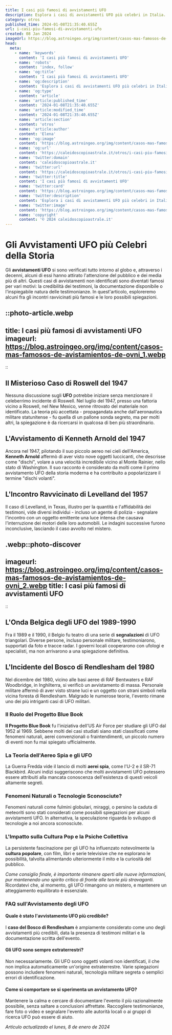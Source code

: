 ```yaml
---
title: I casi più famosi di avvistamenti UFO
description: Esplora i casi di avvistamenti UFO più celebri in Italia. Scopri storie intriganti e testimonianze sorprendenti dei misteri non risolti!
category: otros
published_time: 2024-01-08T21:35:40.655Z
url: i-casi-piu-famosi-di-avvistamenti-ufo
created: 08 Jan 2024
imageUrl: https://blog.astroingeo.org/img/content/casos-mas-famosos-de-avistamientos-de-ovni_1.webp
head:
  meta:
    - name: 'keywords'
      content: 'I casi più famosi di avvistamenti UFO'
    - name: 'robots'
      content: 'index, follow'
    - name: 'og:title'
      content: 'I casi più famosi di avvistamenti UFO'
    - name: 'og:description'
      content: 'Esplora i casi di avvistamenti UFO più celebri in Italia. Scopri storie intriganti e testimonianze sorprendenti dei misteri non risolti!'
    - name: 'og:type'
      content: 'article'
    - name: 'article:published_time'
      content: '2024-01-08T21:35:40.655Z'
    - name: 'article:modified_time'
      content: '2024-01-08T21:35:40.655Z'
    - name: 'article:section'
      content: 'otros'
    - name: 'article:author'
      content: 'Elena'
    - name: 'og:image'
      content: 'https://blog.astroingeo.org/img/content/casos-mas-famosos-de-avistamientos-de-ovni_1.webp'
    - name: 'og:url'
      content: 'https://caleidoscopioastrale.it/otros/i-casi-piu-famosi-di-avvistamenti-ufo'
    - name: 'twitter:domain'
      content: 'caleidoscopioastrale.it'
    - name: 'twitter:url'
      content: 'https://caleidoscopioastrale.it/otros/i-casi-piu-famosi-di-avvistamenti-ufo'
    - name: 'twitter:title'
      content: 'I casi più famosi di avvistamenti UFO'
    - name: 'twitter:card'
      content: 'https://blog.astroingeo.org/img/content/casos-mas-famosos-de-avistamientos-de-ovni_1.webp'
    - name: 'twitter:description'
      content: 'Esplora i casi di avvistamenti UFO più celebri in Italia. Scopri storie intriganti e testimonianze sorprendenti dei misteri non risolti!'
    - name: 'twitter:image'
      content: 'https://blog.astroingeo.org/img/content/casos-mas-famosos-de-avistamientos-de-ovni_1.webp'
    - name: 'copyright'
      content: '© 2024 caleidoscopioastrale.it'
---
```

# Gli Avvistamenti UFO più Celebri della Storia

Gli **avvistamenti UFO** si sono verificati tutto intorno al globo e, attraverso i decenni, alcuni di essi hanno attirato l'attenzione del pubblico e dei media più di altri. Questi casi di avvistamenti non identificati sono diventati famosi per vari motivi: la credibilità dei testimoni, la documentazione disponibile o l'inspiegabile natura delle testimonianze. In quest'articolo, esploreremo alcuni fra gli incontri ravvicinati più famosi e le loro possibili spiegazioni.

::photo-article.webp
---
title: I casi più famosi di avvistamenti UFO
imageurl: https://blog.astroingeo.org/img/content/casos-mas-famosos-de-avistamientos-de-ovni_1.webp
---
::

## Il Misterioso Caso di Roswell del 1947

Nessuna discussione sugli **UFO** potrebbe iniziare senza menzionare il celeberrimo incidente di Roswell. Nel luglio del 1947, presso una fattoria vicino a Roswell, nel New Mexico, venne ritrovato del materiale non identificato. La teoria più accettata - propagandata anche dall'aeronautica militare statunitense - fu quella di un pallone sonda segreto, ma per molti altri, la spiegazione è da ricercarsi in qualcosa di ben più straordinario.

## L'Avvistamento di Kenneth Arnold del 1947

Ancora nel 1947, pilotando il suo piccolo aereo nei cieli dell'America, **Kenneth Arnold** affermò di aver visto nove oggetti luccicanti, che descrisse come "dischi", volare a una velocità incredibile vicino al Monte Rainier, nello stato di Washington. Il suo racconto è considerato da molti come il primo avvistamento UFO della storia moderna e ha contribuito a popolarizzare il termine "dischi volanti".

## L'Incontro Ravvicinato di Levelland del 1957

Il caso di Levelland, in Texas, illustro per la quantità e l'affidabilità dei testimoni, vide diversi individui - incluso un agente di polizia - segnalare l'incontro con un oggetto emittente una luce intensa che causava l'interruzione dei motori delle loro automobili. Le indagini successive furono inconclusive, lasciando il caso avvolto nel mistero.

.webp::photo-discover
---
imageurl: https://blog.astroingeo.org/img/content/casos-mas-famosos-de-avistamientos-de-ovni_2.webp
title: I casi più famosi di avvistamenti UFO
---
::

## L'Onda Belgica degli UFO del 1989-1990

Fra il 1989 e il 1990, il Belgio fu teatro di una serie di **segnalazioni** di UFO triangolari. Diverse persone, incluso personale militare, testimoniarono, supportati da foto e tracce radar. I governi locali cooperarono con ufologi e specialisti, ma non arrivarono a una spiegazione definitiva.

## L'Incidente del Bosco di Rendlesham del 1980

Nel dicembre del 1980, vicino alle basi aeree di RAF Bentwaters e RAF Woodbridge, in Inghilterra, si verificò un avvistamento di massa. Personale militare affermò di aver visto strane luci e un oggetto con strani simboli nella vicina foresta di Rendlesham. Malgrado le numerose teorie, l'evento rimane uno dei più intriganti casi di UFO militari.

### Il Ruolo del Progetto Blue Book

**Il Progetto Blue Book** fu l'iniziativa dell'US Air Force per studiare gli UFO dal 1952 al 1969. Sebbene molti dei casi studiati siano stati classificati come fenomeni naturali, aerei convenzionali o fraintendimenti, un piccolo numero di eventi non fu mai spiegato ufficialmente.

### La Teoria dell'Aereo Spia e gli UFO

La Guerra Fredda vide il lancio di molti **aerei spia**, come l'U-2 e il SR-71 Blackbird. Alcuni indizi suggeriscono che molti avvistamenti UFO potessero essere attribuiti alla mancata conoscenza dell'esistenza di questi veicoli altamente segreti.

### Fenomeni Naturali o Tecnologie Sconosciute?

Fenomeni naturali come fulmini globulari, miraggi, o persino la caduta di meteoriti sono stati considerati come possibili spiegazioni per alcuni avvistamenti UFO. In alternativa, la speculazione riguarda lo sviluppo di tecnologie a noi ancora sconosciute.

### L'Impatto sulla Cultura Pop e la Psiche Collettiva

La persistente fascinazione per gli UFO ha influenzato notevolmente la **cultura popolare**, con film, libri e serie televisive che ne esplorano le possibilità, talvolta alimentando ulteriormente il mito e la curiosità del pubblico.

*Come consiglio finale, è importante rimanere aperti alle nuove informazioni, pur mantenendo uno spirito critico di fronte alle teorie più stravaganti.* Ricordatevi che, al momento, gli UFO rimangono un mistero, e mantenere un atteggiamento equilibrato è essenziale.

### FAQ sull'Avvistamento degli UFO

#### Quale è stato l'avvistamento UFO più credibile?
I **caso del Bosco di Rendlesham** è ampiamente considerato come uno degli avvistamenti più credibili, data la presenza di testimoni militari e la documentazione scritta dell'evento.

#### Gli UFO sono sempre extraterrestri?
Non necessariamente. Gli UFO sono oggetti volanti non identificati, il che non implica automaticamente un'origine extraterrestre. Varie spiegazioni possono includere fenomeni naturali, tecnologia militare segreta o semplici errori di identificazione.

#### Come si comportare se si sperimenta un avvistamento UFO?
Mantenere la calma e cercare di documentare l'evento il più razionalmente possibile, senza saltare a conclusioni affrettate. Raccogliere testimonianze, fare foto o video e segnalare l'evento alle autorità locali o ai gruppi di ricerca UFO può essere di aiuto.

_Artículo actualizado el lunes, 8 de enero de 2024_